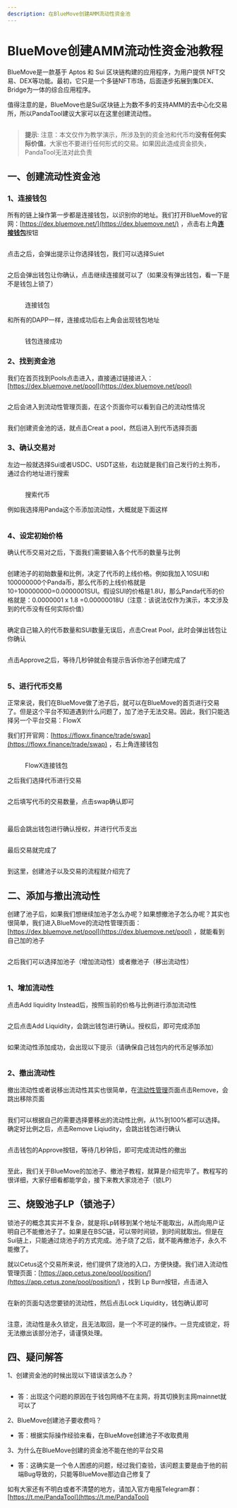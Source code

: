 ```yaml
---
description: 在BlueMove创建AMM流动性资金池
---
```


# BlueMove创建AMM流动性资金池教程

BlueMove是一款基于 Aptos 和 Sui 区块链构建的应用程序，为用户提供 NFT交易、DEX等功能。最初，它只是一个多链NFT市场，后面逐步拓展到集DEX、Bridge为一体的综合应用程序。

值得注意的是，BlueMove也是Sui区块链上为数不多的支持AMM的去中心化交易所，所以PandaTool建议大家可以在这里创建流动性。

<figure><img src="../.gitbook/assets/1.png" alt=""><figcaption></figcaption></figure>


> **提示**: 
注意：本文仅作为教学演示，所涉及到的资金池和代币均**没有任何实际价值**，大家也不要进行任何形式的交易。如果因此造成资金损失，PandaTool无法对此负责



## 一、创建流动性资金池

### 1、连接钱包

所有的链上操作第一步都是连接钱包，以识别你的地址。我们打开BlueMove的官网：[https://dex.bluemove.net/](https://dex.bluemove.net/) ，点击右上角[**连接钱包**](https://dex.bluemove.net/connect-wallet)按钮

<figure><img src="../.gitbook/assets/2.png" alt=""><figcaption></figcaption></figure>

点击之后，会弹出提示让你选择钱包，我们可以选择Suiet

<figure><img src="../.gitbook/assets/3-连接钱包 (1).png" alt=""><figcaption></figcaption></figure>

之后会弹出钱包让你确认，点击继续连接就可以了（如果没有弹出钱包，看一下是不是钱包上锁了）

<figure><img src="../.gitbook/assets/4连接钱包.png" alt=""><figcaption><p>连接钱包</p></figcaption></figure>

和所有的DAPP一样，连接成功后右上角会出现钱包地址

<figure><img src="../.gitbook/assets/5钱包连接成功.png" alt=""><figcaption><p>钱包连接成功</p></figcaption></figure>

### 2、找到资金池

我们在首页找到Pools点击进入，直接通过链接进入：[https://dex.bluemove.net/pool](https://dex.bluemove.net/pool)

<figure><img src="../.gitbook/assets/6-找到Pools.png" alt=""><figcaption></figcaption></figure>

之后会进入到流动性管理页面，在这个页面你可以看到自己的流动性情况

<figure><img src="../.gitbook/assets/7-流动性 (1).png" alt=""><figcaption></figcaption></figure>

我们创建资金池的话，就点击Creat a pool，然后进入到代币选择页面

### 3、确认交易对

左边一般就选择Sui或者USDC、USDT这些，右边就是我们自己发行的土狗币，通过合约地址进行搜索

<figure><img src="../.gitbook/assets/9-搜索代币.png" alt=""><figcaption><p>搜索代币</p></figcaption></figure>

例如我选择用Panda这个币添加流动性，大概就是下面这样

<figure><img src="../.gitbook/assets/10-panda代币.png" alt=""><figcaption></figcaption></figure>

### 4、设定初始价格

确认代币交易对之后，下面我们需要输入各个代币的数量与比例

<figure><img src="../.gitbook/assets/11=交易对比例.png" alt=""><figcaption></figcaption></figure>

创建池子的初始数量和比例，决定了代币的上线价格。例如我加入10SUI和100000000个Panda币，那么代币的上线价格就是10÷100000000=0.0000001SUI。假设SUI的价格是1.8U，那么Panda代币的价格就是：0.0000001 x 1.8 =0.00000018U（注意：该说法仅作为演示，本文涉及到的代币没有任何实际价值）

<figure><img src="../.gitbook/assets/12-创建价格.png" alt=""><figcaption></figcaption></figure>

确定自己输入的代币数量和SUI数量无误后，点击Creat Pool，此时会弹出钱包让你确认

<figure><img src="../.gitbook/assets/13-创建池子授权.png" alt=""><figcaption></figcaption></figure>

点击Approve之后，等待几秒钟就会有提示告诉你池子创建完成了

<figure><img src="../.gitbook/assets/14.png" alt=""><figcaption></figcaption></figure>

### 5、进行代币交易

正常来说，我们在BlueMove做了池子后，就可以在BlueMove的首页进行交易了。但是这个平台不知道遇到什么问题了，加了池子无法交易。因此，我们只能选择另一个平台交易：FlowX

我们打开官网：[https://flowx.finance/trade/swap](https://flowx.finance/trade/swap)  ，右上角连接钱包

<figure><img src="../.gitbook/assets/flowx交易1.png" alt=""><figcaption><p>FlowX连接钱包</p></figcaption></figure>

之后我们选择代币进行交易

<figure><img src="../.gitbook/assets/flowx交易2.png" alt=""><figcaption></figcaption></figure>

之后填写代币的交易数量，点击swap确认即可

<figure><img src="../.gitbook/assets/flowx交易3.png" alt=""><figcaption></figcaption></figure>

<figure><img src="../.gitbook/assets/flowx交易4.png" alt=""><figcaption></figcaption></figure>

最后会跳出钱包进行确认授权，并进行代币支出

<figure><img src="../.gitbook/assets/flowx交易5.png" alt=""><figcaption></figcaption></figure>

最后交易就完成了

<figure><img src="../.gitbook/assets/flowx交易6.png" alt=""><figcaption></figcaption></figure>

到这里，创建池子以及交易的流程就介绍完了

## 二、添加与撤出流动性

创建了池子后，如果我们想继续加池子怎么办呢？如果想撤池子怎么办呢？其实也很简单，我们进入BlueMove的流动性管理页面：[https://dex.bluemove.net/pool](https://dex.bluemove.net/pool) ，就能看到自己加的池子

<figure><img src="../.gitbook/assets/15-流动性管理.png" alt=""><figcaption></figcaption></figure>

之后我们可以选择加池子（增加流动性）或者撤池子（移出流动性）

<figure><img src="../.gitbook/assets/16-流动性管理.png" alt=""><figcaption></figcaption></figure>

### 1、增加流动性

点击Add liquidity Instead后，按照当前的价格与比例进行添加流动性

<figure><img src="../.gitbook/assets/17-添加流动性.png" alt=""><figcaption></figcaption></figure>

之后点击Add Liquidity，会跳出钱包进行确认。授权后，即可完成添加

<figure><img src="../.gitbook/assets/18-添加流动性.png" alt=""><figcaption></figcaption></figure>

如果流动性添加成功，会出现以下提示（请确保自己钱包内的代币足够添加）

<figure><img src="../.gitbook/assets/19-添加流动性.png" alt=""><figcaption></figcaption></figure>

### 2、撤出流动性

撤出流动性或者说移出流动性其实也很简单，在[流动性管理](https://dex.bluemove.net/pool)页面点击Remove，会跳出移除页面

<figure><img src="../.gitbook/assets/20-撤出流动性.png" alt=""><figcaption></figcaption></figure>

我们可以根据自己的需要选择要移出的流动性比例，从1%到100%都可以选择。确定好比例之后，点击Remove Liqiudity，会跳出钱包进行确认

<figure><img src="../.gitbook/assets/20-撤出流动性 (1).png" alt=""><figcaption></figcaption></figure>

点击钱包的Approve按钮，等待几秒钟后，即可完成流动性的撤出

<figure><img src="../.gitbook/assets/22-撤出流动性.png" alt=""><figcaption></figcaption></figure>

至此，我们关于BlueMove的加池子、撤池子教程，就算是介绍完毕了。教程写的很详细，大家仔细看都能学会，接下来教大家烧池子（锁LP）

## 三、烧毁池子LP（锁池子）

锁池子的概念其实并不复杂，就是将Lp转移到某个地址不能取出，从而向用户证明自己不能撤池子了。如果是在BSC链，可以带时间锁，到时间就取出。但是在Sui链上，只能通过烧池子的方式完成。池子烧了之后，就不能再撤池子，永久不能撤了。

就以Cetus这个交易所来说，他们提供了烧池的入口，方便快捷。我们进入流动性管理页面：[https://app.cetus.zone/pool/position/](https://app.cetus.zone/pool/position/) ，找到 Lp Burn按钮，点击进入

<figure><img src="../.gitbook/assets/30-烧池子.png" alt=""><figcaption></figcaption></figure>

在新的页面勾选您要锁的流动性，然后点击Lock Liquidity，钱包确认即可

<figure><img src="../.gitbook/assets/31-锁定流动性.png" alt=""><figcaption></figcaption></figure>

注意，流动性是永久锁定，且无法取回，是一个不可逆的操作。一旦完成锁定，将无法撤出该部分池子，请谨慎处理。

## 四、疑问解答

1、创建资金池的时候出现以下错误该怎么办？

<figure><img src="../.gitbook/assets/错误提示.png" alt=""><figcaption></figcaption></figure>

* 答：出现这个问题的原因在于钱包网络不在主网，将其切换到主网mainnet就可以了

2、BlueMove创建池子要收费吗？

* 答：根据实际操作经验来看，在BlueMove创建池子不收取费用

3、为什么在BlueMove创建的资金池不能在他的平台交易

* 答：这确实是一个令人困惑的问题，经过我们查验，该问题主要是由于他的前端Bug导致的，只能等BlueMove那边自己修复了

如有大家还有不明白或者不清楚的地方，请加入官方电报Telegram群：[https://t.me/PandaTool](https://t.me/PandaTool)

